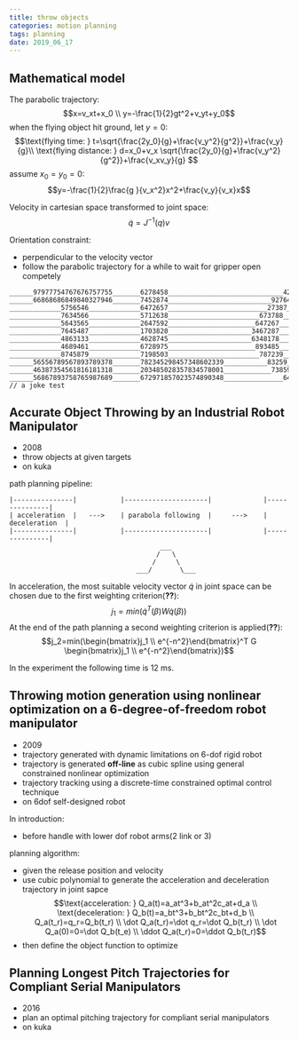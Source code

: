 ```yaml
---
title: throw objects
categories: motion planning
tags: planning
date: 2019_06_17
---
```


## Mathematical model

The parabolic trajectory:
        $$x=v_xt+x_0 \\
        y=-\frac{1}{2}gt^2+v_yt+y_0$$
when the flying object hit ground, let $y=0$:
        $$\text{flying time: }  t=\sqrt{\frac{2y_0}{g}+\frac{v_y^2}{g^2}}+\frac{v_y}{g}\\
        \text{flying distance: }    d=x_0+v_x \sqrt{\frac{2y_0}{g}+\frac{v_y^2}{g^2}}+\frac{v_xv_y}{g}       $$
assume $x_0=y_0=0$:
        $$y=-\frac{1}{2}\frac{g }{v_x^2}x^2+\frac{v_y}{v_x}x$$

Velocity in cartesian space transformed to joint space:
        $$\dot{q}=J^{-1}(q)v$$

Orientation constraint:
- perpendicular to the velocity vector
- follow the parabolic trajectory for a while to wait for gripper open competely

```
______97977754767676757755_______6278458_____________________________4237889________
______66868686849840327946_______7452874__________________________92764___23784__________
_____________5756546_____________6472657_________________________27387_____72383________
_____________7634566_____________5712638_______________________673788_______729345_____
_____________5643565_____________2647592______________________647267_________728399_____
_____________7645487_____________1703820_____________________3467287_________2786845_____               
_____________4863133_____________4628745_____________________6348178_________7248537_____
_____________4689461_____________6728975______________________893485_________893039____
_____________8745879_____________7198503_______________________787239_______374875_____
______56556789567893789378_______782345298457348602339___________83259_____95039______
______46387354561816181318_______203485028357834578001____________73859___86590______
______56867893758765987689_______672971857023574890348_______________6487238____________
// a joke test
```

## Accurate Object Throwing by an Industrial Robot Manipulator

- 2008
- throw objects at given targets
- on kuka

path planning pipeline:
```
|---------------|           |---------------------|             |---------------|
| acceleration  |   --->    | parabola following  |     --->    | deceleration  |        
|---------------|           |---------------------|             |---------------|
                                      ___
                                     /   \
                                    /     \
                                ___/       \___
```
In acceleration, the most suitable velocity vector $\dot{q}$ in joint space can be chosen due to the first weighting criterion(**??**):
        $$j_1=min(\dot{q}^T(\beta) W \dot{q}(\beta))$$
At the end of the path planning a second weighting criterion is applied(**??**):
        $$j_2=min(\begin{bmatrix}j_1 \\ e^{-n^2}\end{bmatrix}^T G \begin{bmatrix}j_1 \\ e^{-n^2}\end{bmatrix})$$

In the experiment the following time is 12 ms. 

## Throwing motion generation using nonlinear optimization on a 6-degree-of-freedom robot manipulator

- 2009
- trajectory generated with dynamic limitations on 6-dof rigid robot
- trajectory is generated **off-line** as cubic spline using general constrained nonlinear optimization
- trajectory tracking using a discrete-time constrained optimal control technique
- on 6dof self-designed robot

In introduction:
- before handle with lower dof robot arms(2 link or 3)

planning algorithm:
- given the release position and velocity
- use cubic polynomial to generate the acceleration and deceleration trajectory in joint sapce
        $$\text{acceleration: } Q_a(t)=a_at^3+b_at^2c_at+d_a \\
        \text{deceleration: } Q_b(t)=a_bt^3+b_bt^2c_bt+d_b  \\
        Q_a(t_r)=q_r=Q_b(t_r)   \\
        \dot Q_a(t_r)=\dot q_r=\dot Q_b(t_r)    \\
        \dot Q_a(0)=0=\dot Q_b(t_e)     \\
        \ddot Q_a(t_r)=0=\ddot Q_b(t_r)$$
- then define the object function to optimize


## Planning Longest Pitch Trajectories for Compliant Serial Manipulators

- 2016
- plan an optimal pitching trajectory for compliant serial manipulators
- on kuka
